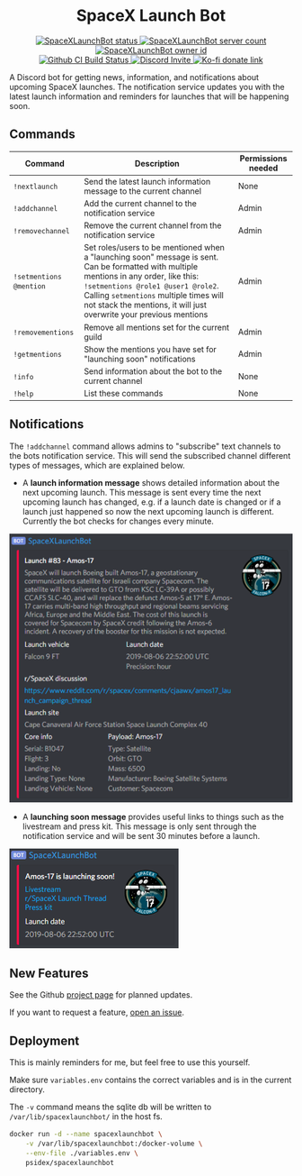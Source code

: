 <h1 align="center" style="font-weight: bold">SpaceX Launch Bot</h1>

<p align="center">
    <a href="https://discordbots.org/bot/411618411169447950" >
        <img src="https://discordbots.org/api/widget/status/411618411169447950.svg?noavatar=true" alt="SpaceXLaunchBot status" />
    </a>
    <a href="https://discordbots.org/bot/411618411169447950" >
        <img src="https://discordbots.org/api/widget/servers/411618411169447950.svg?noavatar=true" alt="SpaceXLaunchBot server count" />
    </a>
    <a href="https://discordbots.org/bot/411618411169447950" >
        <img src="https://discordbots.org/api/widget/owner/411618411169447950.svg?noavatar=truee" alt="SpaceXLaunchBot owner id" />
    </a>
    <br/>
    <a href="https://github.com/r-spacex/SpaceXLaunchBot/actions">
        <img src="https://github.com/r-spacex/SpaceXLaunchBot/workflows/CI/badge.svg" alt="Github CI Build Status"/>
    </a>
    <a href="https://discordapp.com/oauth2/authorize?client_id=411618411169447950&scope=bot&permissions=19456">
        <img src="https://img.shields.io/badge/Discord-Bot%20Invite-blue.svg?style=flat&colorA=35383d" alt="Discord Invite"/>
    </a>
    <a href="https://ko-fi.com/M4M18XB1">
        <img src="https://img.shields.io/badge/Ko--fi-Donate-orange.svg?style=flat&colorA=35383d" alt="Ko-fi donate link"/>
    </a>    
</p>

A Discord bot for getting news, information, and notifications about upcoming SpaceX launches. The notification service updates you with the latest launch information and reminders for launches that will be happening soon.

## Commands

Command|Description|Permissions needed
---|---|---
`!nextlaunch`|Send the latest launch information message to the current channel|None
`!addchannel`|Add the current channel to the notification service|Admin
`!removechannel`|Remove the current channel from the notification service|Admin
`!setmentions @mention`|Set roles/users to be mentioned when a "launching soon" message is sent. Can be formatted with multiple mentions in any order, like this: `!setmentions @role1 @user1 @role2`. Calling `setmentions` multiple times will not stack the mentions, it will just overwrite your previous mentions|Admin
`!removementions`|Remove all mentions set for the current guild|Admin
`!getmentions`|Show the mentions you have set for "launching soon" notifications|Admin
`!info`|Send information about the bot to the current channel|None
`!help`|List these commands|None

## Notifications

The `!addchannel` command allows admins to "subscribe" text channels to the bots notification service. This will send the subscribed channel different types of messages, which are explained below.

- A **launch information message** shows detailed information about the next upcoming launch. This message is sent every time the next upcoming launch has changed, e.g. if a launch date is changed or if a launch just happened so now the next upcoming launch is different. Currently the bot checks for changes every minute.

![launch_info](images/screenshots/launch_info.png)

- A **launching soon message** provides useful links to things such as the livestream and press kit. This message is only sent through the notification service and will be sent 30 minutes before a launch.

![launch_soon](images/screenshots/launch_soon.png)

## New Features

See the Github [project page](https://github.com/r-spacex/SpaceXLaunchBot/projects/1) for planned updates.

If you want to request a feature, [open an issue](https://github.com/r-spacex/SpaceXLaunchBot/issues/new).

## Deployment

This is mainly reminders for me, but feel free to use this yourself.

Make sure `variables.env` contains the correct variables and is in the current directory.

The `-v` command means the sqlite db will be written to `/var/lib/spacexlaunchbot/` in the host fs.

```bash
docker run -d --name spacexlaunchbot \
    -v /var/lib/spacexlaunchbot:/docker-volume \
    --env-file ./variables.env \
    psidex/spacexlaunchbot
```

